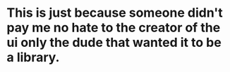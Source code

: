 # This is just because someone didn't pay me no hate to the creator of the ui only the dude that wanted it to be a library.
